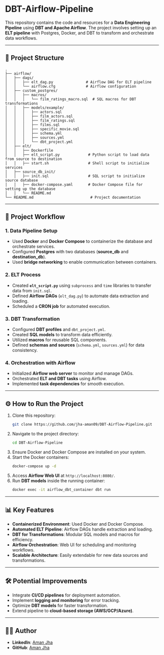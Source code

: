 # DBT-Airflow-Pipeline

This repository contains the code and resources for a **Data Engineering Pipeline** using **DBT and Apache Airflow**. The project involves setting up an **ELT pipeline** with Postgres, Docker, and DBT to transform and orchestrate data workflows.

---

## 📂 Project Structure

```plaintext
.
├── airflow/
│   ├── dags/
│   │   ├── elt_dag.py               # Airflow DAG for ELT pipeline
│   │   └── airflow.cfg              # Airflow configuration
│   ├── custom_postgres/
│   │   ├── macros/
│   │   │   └── film_ratings_macro.sql  # SQL macros for DBT transformations
│   │   ├── models/example/
│   │   │   ├── actors.sql
│   │   │   ├── film_actors.sql
│   │   │   ├── film_ratings.sql
│   │   │   ├── films.sql
│   │   │   ├── specific_movie.sql
│   │   │   ├── schema.yml
│   │   │   ├── sources.yml
│   │   │   └── dbt_project.yml
│   ├── elt/
│   │   ├── Dockerfile
│   │   ├── elt_script.py             # Python script to load data from source to destination
│   │   ├── start.sh                  # Shell script to initialize services
│   ├── source_db_init/
│   │   ├── init.sql                  # SQL script to initialize source database
│   │   ├── docker-compose.yaml       # Docker Compose file for setting up the database
│   │   └── README.md
└── README.md                          # Project documentation
```

---

## 🚀 Project Workflow

### 1. **Data Pipeline Setup**
- Used **Docker** and **Docker Compose** to containerize the database and orchestrate services.
- Configured **Postgres** with two databases (**source_db** and **destination_db**).
- Used **bridge networking** to enable communication between containers.

### 2. **ELT Process**
- Created **`elt_script.py`** using `subprocess` and `time` libraries to transfer data from `init.sql`.
- Defined **Airflow DAGs** (`elt_dag.py`) to automate data extraction and loading.
- Scheduled a **CRON job** for automated execution.

### 3. **DBT Transformation**
- Configured **DBT profiles** and `dbt_project.yml`.
- Created **SQL models** to transform data efficiently.
- Utilized **macros** for reusable SQL components.
- Defined **schemas and sources** (`schema.yml`, `sources.yml`) for data consistency.

### 4. **Orchestration with Airflow**
- Initialized **Airflow web server** to monitor and manage DAGs.
- Orchestrated **ELT and DBT tasks** using Airflow.
- Implemented **task dependencies** for smooth execution.

---

## ⚙️ How to Run the Project

1. Clone this repository:
   ```bash
   git clone https://github.com/jha-aman09/DBT-Airflow-Pipeline.git
   ```
2. Navigate to the project directory:
   ```bash
   cd DBT-Airflow-Pipeline
   ```
3. Ensure Docker and Docker Compose are installed on your system.
4. Start the Docker containers:
   ```bash
   docker-compose up -d
   ```
5. Access **Airflow Web UI** at `http://localhost:8080/`.
6. Run **DBT models** inside the running container:
   ```bash
   docker exec -it airflow_dbt_container dbt run
   ```

---

## 📊 Key Features

- **Containerized Environment**: Used Docker and Docker Compose.
- **Automated ELT Pipeline**: Airflow DAGs handle extraction and loading.
- **DBT for Transformations**: Modular SQL models and macros for efficiency.
- **Airflow Orchestration**: Web UI for scheduling and monitoring workflows.
- **Scalable Architecture**: Easily extendable for new data sources and transformations.

---

## 🛠️ Potential Improvements

- Integrate **CI/CD pipelines** for deployment automation.
- Implement **logging and monitoring** for error tracking.
- Optimize **DBT models** for faster transformation.
- Extend pipeline to **cloud-based storage (AWS/GCP/Azure)**.

---

## 🧑‍💻 Author  
- **LinkedIn**: [Aman Jha](https://www.linkedin.com/in/aman--jha/)  
- **GitHub**: [Aman Jha](https://github.com/jha-aman09)  
